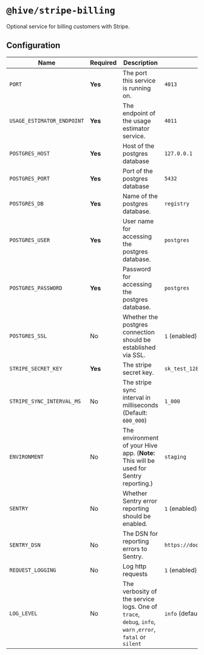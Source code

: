 # `@hive/stripe-billing`

Optional service for billing customers with Stripe.

## Configuration

| Name                       | Required | Description                                                                                              | Example Value                                         |
| -------------------------- | -------- | -------------------------------------------------------------------------------------------------------- | ----------------------------------------------------- |
| `PORT`                     | **Yes**  | The port this service is running on.                                                                     | `4013`                                                |
| `USAGE_ESTIMATOR_ENDPOINT` | **Yes**  | The endpoint of the usage estimator service.                                                             | `4011`                                                |
| `POSTGRES_HOST`            | **Yes**  | Host of the postgres database                                                                            | `127.0.0.1`                                           |
| `POSTGRES_PORT`            | **Yes**  | Port of the postgres database                                                                            | `5432`                                                |
| `POSTGRES_DB`              | **Yes**  | Name of the postgres database.                                                                           | `registry`                                            |
| `POSTGRES_USER`            | **Yes**  | User name for accessing the postgres database.                                                           | `postgres`                                            |
| `POSTGRES_PASSWORD`        | **Yes**  | Password for accessing the postgres database.                                                            | `postgres`                                            |
| `POSTGRES_SSL`             | No       | Whether the postgres connection should be established via SSL.                                           | `1` (enabled) or `0` (disabled)                       |
| `STRIPE_SECRET_KEY`        | **Yes**  | The stripe secret key.                                                                                   | `sk_test_128937812738123789ashjkdnaskmdnj12kehjkqhnw` |
| `STRIPE_SYNC_INTERVAL_MS`  | No       | The stripe sync interval in milliseconds (Default: `600_000`)                                            | `1_000`                                               |
| `ENVIRONMENT`              | No       | The environment of your Hive app. (**Note:** This will be used for Sentry reporting.)                    | `staging`                                             |
| `SENTRY`                   | No       | Whether Sentry error reporting should be enabled.                                                        | `1` (enabled) or `0` (disabled)                       |
| `SENTRY_DSN`               | No       | The DSN for reporting errors to Sentry.                                                                  | `https://dooobars@o557896.ingest.sentry.io/12121212`  |
| `REQUEST_LOGGING`          | No       | Log http requests                                                                                        | `1` (enabled) or `0` (disabled)                       |
| `LOG_LEVEL`                | No       | The verbosity of the service logs. One of `trace`, `debug`, `info`, `warn` ,`error`, `fatal` or `silent` | `info` (default)                                      |
